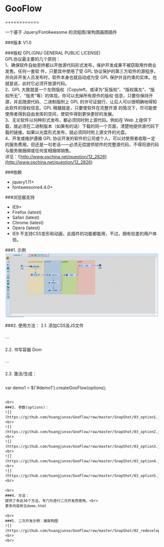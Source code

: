 # GooFlow
============

一个基于 Jquery/FontAwesome 的流程图/架构图画图插件<br>

###版本
V1.0<br>

###版权
GPL(GNU GENERAL PUBLIC LICENSE) <br>
GPL协议最主要的几个原则：<br>
1、确保软件自始至终都以开放源代码形式发布，保护开发成果不被窃取用作商业发售。任何一套软 件，只要其中使用了受 GPL 协议保护的第三方软件的源程序，并向非开发人员发布时，软件本身也就自动成为受 GPL 保护并且约束的实体。也就是说，此时它必须开放源代码。<br>
2、GPL 大致就是一个左侧版权（Copyleft，或译为“反版权”、“版权属左”、“版权所无”、“版责”等）的体现。你可以去掉所有原作的版权 信息，只要你保持开源，并且随源代码、二进制版附上 GPL 的许可证就行，让后人可以很明确地得知此软件的授权信息。GPL 精髓就是，只要使软件在完整开源 的情况下，尽可能使使用者得到自由发挥的空间，使软件得到更快更好的发展。<br>
3、无论软件以何种形式发布，都必须同时附上源代码。例如在 Web 上提供下载，就必须在二进制版本（如果有的话）下载的同一个页面，清楚地提供源代码下载的链接。如果以光盘形式发布，就必须同时附上源文件的光盘。<br>
4、开发或维护遵循 GPL 协议开发的软件的公司或个人，可以对使用者收取一定的服务费用。但还是一句老话——必须无偿提供软件的完整源代码，不得将源代码与服务做捆绑或任何变相捆绑销售。<br>
详见：![http://www.oschina.net/question/12_2826](http://www.oschina.net/question/12_2826)<br>

###依赖
* jquery1.11+<br>
* fontawesome4.4.0+<br>

###浏览器支持
* IE9+<br>
* Firefox (latest)<br>
* Safari (latest)<br>
* Chrome (latest)<br>
* Opera (latest)<br>
* IE9 不支持CSS变形和动画，此插件的功能都能用，不过，拥有较差的用户体验。<br>

###1. 示例
![](https://github.com/huangjunse/GooFlow/raw/master/SnapShot/01_Example.jpg)<br>

###2. 使用方法：
2.1. 添加CSS及JS文件<br>
>```html
<link rel="stylesheet" href="dist/GooFlow.min.css">
<link rel="stylesheet" href="fontawesome/css/font-awesome.min.css">
<script src="dist/jquery.min.js"></script>
<script src="dist/GooFlow.min.js"></script>
```

2.2. 书写容器 Dom <br>
>```html
<div id="demo1"></div>
```

2.3. 激活/生成：<br>
>```javascript
var demo1 = $('#demo1').createGooFlow(options);
```

<br>
###3. 参数(options)：
![](https://github.com/huangjunse/GooFlow/raw/master/SnapShot/03_option1.jpg)<br>
![](https://github.com/huangjunse/GooFlow/raw/master/SnapShot/03_option2.jpg)<br>
![](https://github.com/huangjunse/GooFlow/raw/master/SnapShot/03_option3.jpg)<br>
![](https://github.com/huangjunse/GooFlow/raw/master/SnapShot/03_option4.jpg)<br>
![](https://github.com/huangjunse/GooFlow/raw/master/SnapShot/03_option5.jpg)<br>

<br>
###4. 方法：
提供了多达36个方法，专门为进行二次开发而使用。<br>
更多内容参见demo.html

<br>
###5. 二次开发示例：画架构图
![](https://github.com/huangjunse/GooFlow/raw/master/SnapShot/02_redevelop.jpg)<br>
<br>